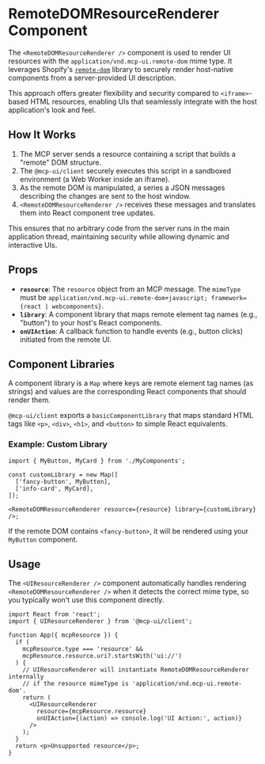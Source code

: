 # RemoteDOMResourceRenderer Component

The `<RemoteDOMResourceRenderer />` component is used to render UI resources with the `application/vnd.mcp-ui.remote-dom` mime type. It leverages Shopify's [`remote-dom`](https://github.com/Shopify/remote-dom) library to securely render host-native components from a server-provided UI description.

This approach offers greater flexibility and security compared to `<iframe>`-based HTML resources, enabling UIs that seamlessly integrate with the host application's look and feel.

## How It Works

1.  The MCP server sends a resource containing a script that builds a "remote" DOM structure.
2.  The `@mcp-ui/client` securely executes this script in a sandboxed environment (a Web Worker inside an iframe).
3.  As the remote DOM is manipulated, a series a JSON messages describing the changes are sent to the host window.
4.  `<RemoteDOMResourceRenderer />` receives these messages and translates them into React component tree updates.

This ensures that no arbitrary code from the server runs in the main application thread, maintaining security while allowing dynamic and interactive UIs.

## Props

- **`resource`**: The `resource` object from an MCP message. The `mimeType` must be `application/vnd.mcp-ui.remote-dom+javascript; framework={react | webcomponents}`.
- **`library`**: A component library that maps remote element tag names (e.g., "button") to your host's React components.
- **`onUIAction`**: A callback function to handle events (e.g., button clicks) initiated from the remote UI.

## Component Libraries

A component library is a `Map` where keys are remote element tag names (as strings) and values are the corresponding React components that should render them.

`@mcp-ui/client` exports a `basicComponentLibrary` that maps standard HTML tags like `<p>`, `<div>`, `<h1>`, and `<button>` to simple React equivalents.

### Example: Custom Library

```tsx
import { MyButton, MyCard } from './MyComponents';

const customLibrary = new Map([
  ['fancy-button', MyButton],
  ['info-card', MyCard],
]);

<RemoteDOMResourceRenderer resource={resource} library={customLibrary} />;
```

If the remote DOM contains `<fancy-button>`, it will be rendered using your `MyButton` component.

## Usage

The `<UIResourceRenderer />` component automatically handles rendering `<RemoteDOMResourceRenderer />` when it detects the correct mime type, so you typically won't use this component directly.

```tsx
import React from 'react';
import { UIResourceRenderer } from '@mcp-ui/client';

function App({ mcpResource }) {
  if (
    mcpResource.type === 'resource' &&
    mcpResource.resource.uri?.startsWith('ui://')
  ) {
    // UIResourceRenderer will instantiate RemoteDOMResourceRenderer internally
    // if the resource mimeType is 'application/vnd.mcp-ui.remote-dom'.
    return (
      <UIResourceRenderer
        resource={mcpResource.resource}
        onUIAction={(action) => console.log('UI Action:', action)}
      />
    );
  }
  return <p>Unsupported resource</p>;
}
```
